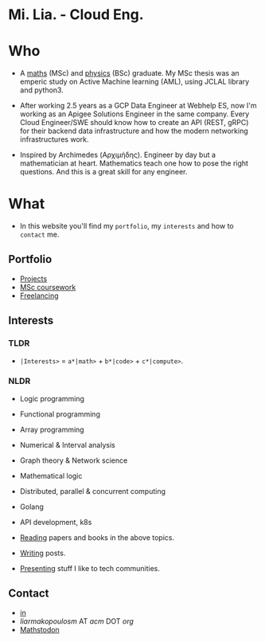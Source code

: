 # Mi. Lia. - Cloud Eng.

# Who

- A [maths](https://www.math.upatras.gr/en/) (MSc) and [physics](https://www.physics.uoc.gr/en) (BSc) graduate. My MSc thesis was an emperic study on Active Machine learning (AML), using JCLAL library and python3.

- After working 2.5 years as a GCP Data Engineer at Webhelp ES, now I'm working as an Apigee Solutions Engineer in the same company. Every Cloud Engineer/SWE should know how to create an API (REST, gRPC) for their backend data infrastructure and how the modern networking infrastructures work.

- Inspired by Archimedes (Αρχιμήδης). Engineer by day but a mathematician at heart. Mathematics teach one how to pose the right questions. And this is a great skill for any engineer.

# What

- In this website you'll find my `portfolio`, my `interests` and how to `contact` me.

## Portfolio

- [Projects](port/projects.md)
- [MSc coursework](port/msc-coursework.md)
- [Freelancing](port/freelancing.md)

## Interests

### TLDR
- `|Interests>` =  `a*|math>` + `b*|code>` + `c*|compute>`.

### NLDR
- Logic programming
- Functional programming
- Array programming

- Numerical & Interval analysis
- Graph theory & Network science
- Mathematical logic

- Distributed, parallel & concurrent computing
- Golang
- API development, k8s

- [Reading](https://www.goodreads.com/mlliarm) papers and books in the above topics.
- [Writing](https://gist.github.com/mlliarm/0b48f20f08e4912c65328789baf8c983) posts.
- [Presenting](https://mlliarm.github.io/apl-in-bcn/) stuff I like to tech communities.

## Contact
- [in](https://www.linkedin.com/in/mlliarm/)
- *liarmakopoulosm* ΑΤ *acm* DΟΤ *org*
- <a href="https://mathstodon.xyz/@mlliarm" rel="me">Mathstodon</a>
